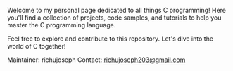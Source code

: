 Welcome to my personal page dedicated to all things C programming! Here you'll find a collection of projects, code samples, and tutorials to help you master the C programming language.

Feel free to explore and contribute to this repository. Let's dive into the world of C together!

Maintainer: richujoseph
Contact: richujoseph203@gmail.com
